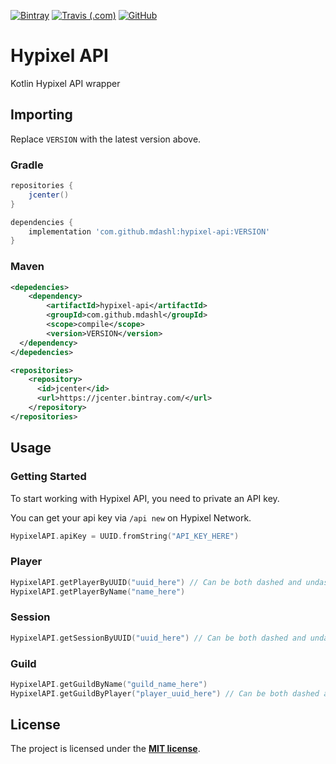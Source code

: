  [![Bintray](https://img.shields.io/bintray/v/mdashlw/maven/hypixel-api.svg?label=Hypixel%20API&style=flat-square)](https://bintray.com/mdashlw/maven/hypixel-api/_latestVersion)
 [![Travis (.com)](https://img.shields.io/travis/com/mdashl/hypixel-api.svg?style=flat-square)](http://travis-ci.com/mdashl/hypixel-api)
 [![GitHub](https://img.shields.io/github/license/mdashl/hypixel-api.svg?style=flat-square)](https://choosealicense.com/licenses/mit/)

# Hypixel API

Kotlin Hypixel API wrapper

## Importing

Replace `VERSION` with the latest version above.

### Gradle

```gradle
repositories {
    jcenter()
}

dependencies {
    implementation 'com.github.mdashl:hypixel-api:VERSION'
}
```

### Maven

```xml
<depedencies>
    <dependency>
        <artifactId>hypixel-api</artifactId>
        <groupId>com.github.mdashl</groupId>
        <scope>compile</scope>
        <version>VERSION</version>
  </dependency>
</depedencies>

<repositories>
    <repository>
      <id>jcenter</id>
      <url>https://jcenter.bintray.com/</url>
    </repository>
</repositories>
```

## Usage

### Getting Started

To start working with Hypixel API, you need to private an API key.

You can get your api key via `/api new` on Hypixel Network.

```kotlin
HypixelAPI.apiKey = UUID.fromString("API_KEY_HERE")
```

### Player

```kotlin
HypixelAPI.getPlayerByUUID("uuid_here") // Can be both dashed and undashed
HypixelAPI.getPlayerByName("name_here")
```

### Session

```kotlin
HypixelAPI.getSessionByUUID("uuid_here") // Can be both dashed and undashed
```

### Guild

```kotlin
HypixelAPI.getGuildByName("guild_name_here")
HypixelAPI.getGuildByPlayer("player_uuid_here") // Can be both dashed and undashed
```

## License

The project is licensed under the **[MIT license](https://choosealicense.com/licenses/mit/)**.
